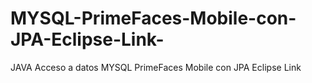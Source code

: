 MYSQL-PrimeFaces-Mobile-con-JPA-Eclipse-Link-
=============================================

JAVA Acceso a datos MYSQL PrimeFaces Mobile con JPA Eclipse Link 

